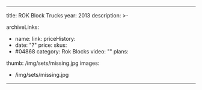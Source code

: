 
---
title: ROK Block Trucks
year: 2013
description: >-
  
archiveLinks:
  - name: 
    link: 
priceHistory:
  - date: "?"
    price: 
skus:
  - #04868
category: Rok Blocks
video: ""
plans:

thumb: /img/sets/missing.jpg
images:
  -  /img/sets/missing.jpg
---
